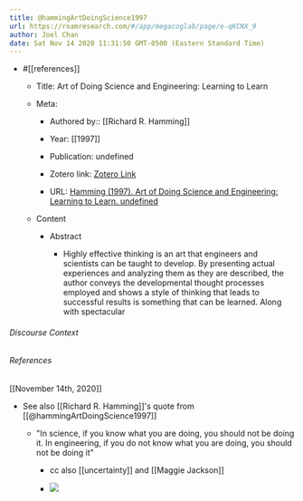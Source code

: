 ```yaml
---
title: @hammingArtDoingScience1997
url: https://roamresearch.com/#/app/megacoglab/page/e-qKCNX_9
author: Joel Chan
date: Sat Nov 14 2020 11:31:50 GMT-0500 (Eastern Standard Time)
---
```


- #[[references]]

    - Title: Art of Doing Science and Engineering: Learning to Learn

    - Meta:

        - Authored by:: [[Richard R. Hamming]]

        - Year: [[1997]]

        - Publication: undefined

        - Zotero link: [Zotero Link](zotero://select/items/1_XN9YHR8K)

        - URL: [Hamming (1997). Art of Doing Science and Engineering: Learning to Learn. undefined](undefined)

    - Content

        - Abstract

            - Highly effective thinking is an art that engineers and scientists can be taught to develop. By presenting actual experiences and analyzing them as they are described, the author conveys the developmental thought processes employed and shows a style of thinking that leads to successful results is something that can be learned. Along with spectacular

###### Discourse Context



###### References

[[November 14th, 2020]]

- See also [[Richard R. Hamming]]'s  quote from [[@hammingArtDoingScience1997]]

    - "In science, if you know what you are doing, you should not be doing it. In engineering, if you do not know what you are doing, you should not be doing it"

        - cc also [[uncertainty]] and [[Maggie Jackson]]

        - ![](https://firebasestorage.googleapis.com/v0/b/firescript-577a2.appspot.com/o/imgs%2Fapp%2Fmegacoglab%2FvElDJa3IAj.png?alt=media&token=0607b1ff-7a5c-4ff5-acc4-e5c312294ebf)
